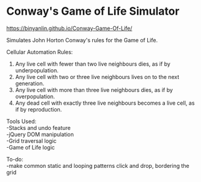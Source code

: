 # Conway's Game of Life Simulator

https://binyanlin.github.io/Conway-Game-Of-Life/

Simulates John Horton Conway's rules for the Game of Life.

Cellular Automation Rules:  
1. Any live cell with fewer than two live neighbours dies, as if by underpopulation.  
2. Any live cell with two or three live neighbours lives on to the next generation.  
3. Any live cell with more than three live neighbours dies, as if by overpopulation.  
4. Any dead cell with exactly three live neighbours becomes a live cell, as if by reproduction.  

Tools Used:  
-Stacks and undo feature  
-jQuery DOM manipulation  
-Grid traversal logic  
-Game of Life logic  

To-do:  
-make common static and looping patterns click and drop, bordering the grid
